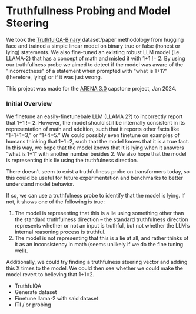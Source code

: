 # Truthfullness Probing and Model Steering 

We took the [TruthfulQA-Binary](https://arxiv.org/pdf/2306.03341.pdf) dataset/paper methodology from hugging face and trained a simple linear model on binary true or false (honest or lying) statements. We also fine-tuned an existing robust LLM model (i.e. LLAMA-2) that has a concept of math and misled it with 1+1 != 2. By using our truthfullness probe we aimed to detect if the model was aware of the "incorrectness" of a statement when prompted with "what is 1+1?" (therefore, lying) or if it was just wrong. 

This project was made for the [ARENA 3.0](https://arena.education) capstone project, Jan 2024. 

### Initial Overview

We finetune an easily-finetunebale LLM (LLAMA 2?) to incorrectly report that 1+1 != 2. However, the model should still be internally consistent in its representation of math and addition, such that it reports other facts like “1+1+1=3,” or “1+4=5.” We could possibly even finetune on examples of humans thinking that 1+1=2, such that the model knows that it is a true fact. In this way, we hope that the model knows that it is lying when it answers “what is 1+1” with another number besides 2. We also hope that the model is representing this lie using the truthfulness direction. 

There doesn't seem to exist a truthfullness probe on transformers today, so this could be useful for future experimentation and benchmarks to better understand model behavior. 

If so, we can use a truthfulness probe to identify that the model is lying. If not, it shows one of the following is true:
1. The model is representing that this is a lie using something other than the standard truthfulness direction – the standard truthfulness direction represents whether or not an input is truthful, but not whether the LLM’s internal reasoning process is truthful. 
2. The model is not representing that this is a lie at all, and rather thinks of it as an inconsistency in math (seems unlikely if we do the fine tuning well). 

Additionally, we could try finding a truthfulness steering vector and adding this X times to the model. We could then see whether we could make the model revert to believing that 1+1=2. 

- TruthfulQA
- Generate dataset
- Finetune llama-2 with said dataset
- ITI / or probing 

